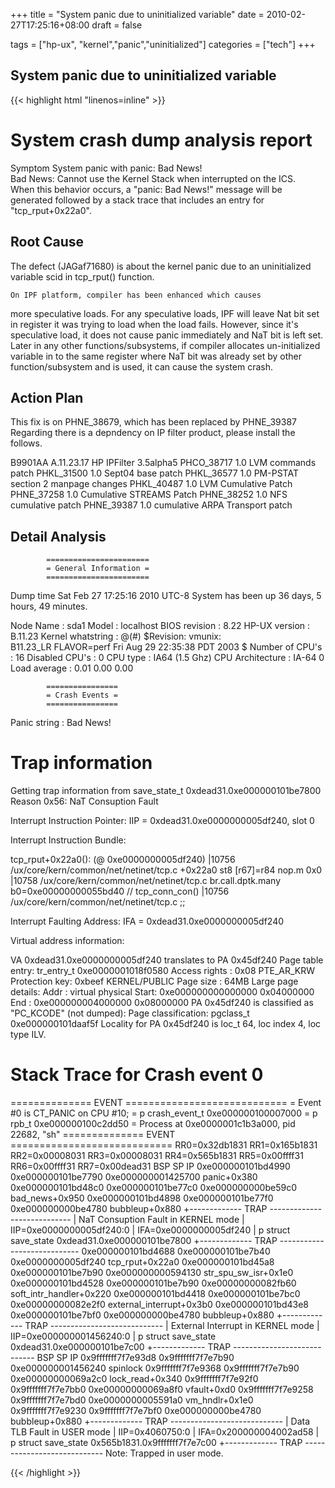 +++
title = "System panic due to uninitialized variable"
date = 2010-02-27T17:25:16+08:00
draft = false

tags = ["hp-ux", "kernel","panic","uninitialized"]
categories = ["tech"]
+++
## System panic due to uninitialized variable

{{< highlight html "linenos=inline" >}}

System crash dump analysis report
=================================
Symptom
  System panic with panic: Bad News!  
  Bad News: Cannot use the Kernel Stack when interrupted on the ICS.  
  When this behavior occurs, a "panic:  Bad News!" message will be
  generated followed by a stack trace that includes an entry for
  "tcp_rput+0x22a0". 


Root Cause
----------
  The defect (JAGaf71680) is about the kernel panic due to
  an uninitialized variable scid in tcp_rput() function.

    On IPF platform, compiler has been enhanced which causes 
  more speculative loads. For any speculative loads, IPF 
  will leave Nat bit set in register it was trying to load 
  when the load fails. However, since it's speculative load, 
  it does not cause panic immediately and NaT bit is left 
  set. Later in any other functions/subsystems, if compiler 
  allocates un-initialized variable in to the same register 
  where NaT bit was already set by other function/subsystem 
  and is used, it can cause the system crash.

Action Plan
-----------
  This fix is on PHNE_38679, which has been replaced by PHNE_39387 
  Regarding there is a depndency on IP filter product, please install
  the follows.

  B9901AA               A.11.23.17     HP IPFilter 3.5alpha5
  PHCO_38717            1.0            LVM commands patch
  PHKL_31500            1.0            Sept04 base patch
  PHKL_36577            1.0            PM-PSTAT section 2 manpage changes
  PHKL_40487            1.0            LVM Cumulative Patch
  PHNE_37258            1.0            Cumulative STREAMS Patch
  PHNE_38252            1.0            NFS cumulative patch
  PHNE_39387            1.0            cumulative ARPA Transport patch

Detail Analysis
---------------

			=======================
			= General Information =
			=======================

Dump time Sat Feb 27 17:25:16 2010 UTC-8
System has been up 36 days, 5 hours, 49 minutes.

Node Name         : sda1
Model             : localhost
BIOS revision     : 8.22
HP-UX version     : B.11.23
Kernel whatstring : @(#) $Revision: vmunix:    
                    B11.23_LR FLAVOR=perf Fri Aug 29 22:35:38 PDT 2003 $
Number of CPU's   : 16
Disabled CPU's    : 0
CPU type          : IA64 (1.5 Ghz)
CPU Architecture  : IA-64 0
Load average      : 0.01  0.00  0.00  

			================
			= Crash Events =
			================
Panic string : Bad News!

Trap information
================

Getting trap information from save_state_t 0xdead31.0xe000000101be7800
Reason 0x56: NaT Consuption Fault

Interrupt Instruction Pointer:
	IIP = 0xdead31.0xe0000000005df240, slot 0

Interrupt Instruction Bundle:

tcp_rput+0x22a0():  (@ 0xe0000000005df240)
|10756 /ux/core/kern/common/net/netinet/tcp.c
+0x22a0               st8 [r67]=r84
                      nop.m 0x0 
|10758 /ux/core/kern/common/net/netinet/tcp.c
                      br.call.dptk.many b0=0xe00000000055bd40 // tcp_conn_con()
|10756 /ux/core/kern/common/net/netinet/tcp.c
                      ;;

Interrupt Faulting Address:
	IFA = 0xdead31.0xe0000000005df240

Virtual address information:

VA 0xdead31.0xe0000000005df240 translates to PA 0x45df240
  Page table entry: tr_entry_t 0xe0000001018f0580
    Access rights : 0x08 PTE_AR_KRW
    Protection key: 0xbeef KERNEL/PUBLIC
    Page size     : 64MB
    Large page details:
      Addr :            virtual    physical
      Start: 0xe000000000000000  0x04000000
      End  : 0xe000000004000000  0x08000000
PA 0x45df240 is classified as "PC_KCODE" (not dumped):
  Page classification: pgclass_t 0xe000000101daaf5f
Locality for PA 0x45df240 is loc_t 64, loc index 4, loc type ILV.

Stack Trace for Crash event 0
=============================


==============  EVENT  ============================
= Event #0 is CT_PANIC on CPU #10;
= p crash_event_t 0xe000000100007000
= p rpb_t 0xe000000100c2dd50
= Process at 0xe0000001c1b3a000, pid 22682, "sh"
==============  EVENT  ============================
RR0=0x32db1831  RR1=0x165b1831  RR2=0x00008031  RR3=0x00008031
RR4=0x565b1831  RR5=0x00ffff31  RR6=0x00ffff31  RR7=0x00dead31
               BSP                 SP                 IP
0xe000000101bd4990 0xe000000101be7790 0xe000000001425700 panic+0x380
0xe000000101bd48c0 0xe000000101be77c0 0xe000000000be59c0 bad_news+0x950
0xe000000101bd4898 0xe000000101be77f0 0xe000000000be4780 bubbleup+0x880
+-------------  TRAP  ----------------------------
|  NaT Consuption Fault in KERNEL mode
|    IIP=0xe0000000005df240:0
|    IFA=0xe0000000005df240
|  p struct save_state 0xdead31.0xe000000101be7800
+-------------  TRAP  ----------------------------
0xe000000101bd4688 0xe000000101be7b40 0xe0000000005df240 tcp_rput+0x22a0
0xe000000101bd45a8 0xe000000101be7b90 0xe000000000594130 str_spu_sw_isr+0x1e0
0xe000000101bd4528 0xe000000101be7b90 0xe00000000082fb60 soft_intr_handler+0x220
0xe000000101bd4418 0xe000000101be7bc0 0xe00000000082e2f0 external_interrupt+0x3b0
0xe000000101bd43e8 0xe000000101be7bf0 0xe000000000be4780 bubbleup+0x880
+-------------  TRAP  ----------------------------
|  External Interrupt in KERNEL mode
|    IIP=0xe000000001456240:0
|  p struct save_state 0xdead31.0xe000000101be7c00
+-------------  TRAP  ----------------------------
               BSP                 SP                 IP
0x9fffffff7f7e93d8 0x9fffffff7f7e7b90 0xe000000001456240 spinlock
0x9fffffff7f7e9368 0x9fffffff7f7e7b90 0xe00000000069a2c0 lock_read+0x340
0x9fffffff7f7e92f0 0x9fffffff7f7e7bb0 0xe00000000069a8f0 vfault+0xd0
0x9fffffff7f7e9258 0x9fffffff7f7e7bd0 0xe0000000005591a0 vm_hndlr+0x1e0
0x9fffffff7f7e9230 0x9fffffff7f7e7bf0 0xe000000000be4780 bubbleup+0x880
+-------------  TRAP  ----------------------------
|  Data TLB Fault in USER mode
|    IIP=0x4060750:0
|    IFA=0x200000004002ad58
|  p struct save_state 0x565b1831.0x9fffffff7f7e7c00
+-------------  TRAP  ----------------------------
Note: Trapped in user mode.

{{< /highlight >}}
